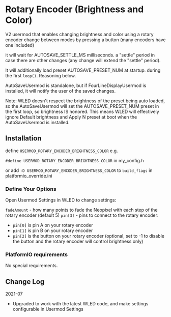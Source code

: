 # Rotary Encoder (Brightness and Color)

V2 usermod that enables changing brightness and color using a rotary encoder 
change between modes by pressing a button (many encoders have one included)

it will wait for AUTOSAVE_SETTLE_MS milliseconds. a "settle" 
period in case there are other changes (any change will 
extend the "settle" period).

It will additionally load preset AUTOSAVE_PRESET_NUM at startup.
during the first `loop()`.  Reasoning below.

AutoSaveUsermod is standalone, but if FourLineDisplayUsermod is installed, it will notify the user of the saved changes.

Note: WLED doesn't respect the brightness of the preset being auto loaded, so the AutoSaveUsermod will set the AUTOSAVE_PRESET_NUM preset in the first loop, so brightness IS honored. This means WLED will effectively ignore Default brightness and Apply N preset at boot when the AutoSaveUsermod is installed.

## Installation

define `USERMOD_ROTARY_ENCODER_BRIGHTNESS_COLOR` e.g.

`#define USERMOD_ROTARY_ENCODER_BRIGHTNESS_COLOR` in my_config.h

or add `-D USERMOD_ROTARY_ENCODER_BRIGHTNESS_COLOR` to `build_flags` in platformio_override.ini

### Define Your Options

Open Usermod Settings in WLED to change settings:

`fadeAmount` - how many points to fade the Neopixel with each step of the rotary encoder (default 5)
`pin[3]` - pins to connect to the rotary encoder:
- `pin[0]` is pin A on your rotary encoder
- `pin[1]` is pin B on your rotary encoder
- `pin[2]` is the button on your rotary encoder (optional, set to -1 to disable the button and the rotary encoder will control brightness only)

### PlatformIO requirements

No special requirements.

## Change Log

2021-07
* Upgraded to work with the latest WLED code, and make settings configurable in Usermod Settings
